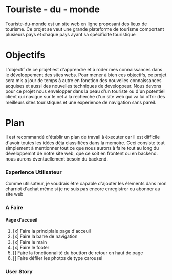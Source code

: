 # Touriste - du - monde

<p>Touriste-du-monde est un site web en ligne proposant des lieux de tourisme. Ce projet se veut une grande plateforme de tourisme comportant plusieurs pays et chaque pays ayant sa spécificite touristique</p>

# Objectifs

<p>L'objectif de ce projet est d'apprendre et à roder mes connaissances dans le développement des sites webs. Pour mener à bien ces objectifs, ce projet sera mis a jour de temps à autre en fonction des nouvelles connaissances acquises et aussi des nouvelles techniques de developpeur. Nous devons pour ce projet nous envelopper dans la peau d'un touriste ou d'un potentiel client qui navigue sur le net à la recherche d'un site web qui va lui offrir des meilleurs sites touristiques et une experience de navigation sans pareil. </p>

# Plan

<p>Il est recommandé d'établir un plan de travail à éxecuter car il est difficile d'avoir toutes les idées déja classifiées dans la memoire. Ceci consiste tout simplement à mentionner tout ce que nous aurons à faire tout au long du développemnt de notre site web, que ce soit en frontent ou en backend. nous aurons éventuellement besoin du backend.</p>

### Experience Utilisateur
 
Comme utilisateur, je voudrais être capable d'ajouter les élements dans mon charriot d'achat même si je ne suis pas encore enregistrer ou abonner au site web
 
### A Faire 

#### Page d'accueil

1. [x] Faire la principlale page d'acceuil
2. [x] Faire la barre de navigation
3. [x] Faire le main
4. [x] Faire le footer
5. [] Faire la fonctionnalité du boutton de retour en haut de page
6. [] Faire défiler les photos de type carousel




### User Story


